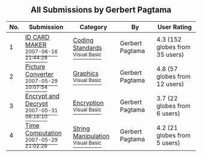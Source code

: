 ﻿<div align="center">

## All Submissions by Gerbert Pagtama

</div>

No.  | Submission | Category | By   | User Rating
---- | ---------- | -------- | ---- | -----------
1 | [ID CARD MAKER<br /><sup>2007-06-16 21:44:28</sup>](https://github.com/Planet-Source-Code/gerbert-pagtama-id-card-maker__1-68721) | [Coding Standards<br /><sup>Visual Basic</sup>](../ByCategory/coding-standards__1-43.md) | Gerbert Pagtama | 4.3 (152 globes from 35 users)
2 | [Picture Converter<br /><sup>2007-05-29 10:07:54</sup>](https://github.com/Planet-Source-Code/gerbert-pagtama-picture-converter__1-68707) | [Graphics<br /><sup>Visual Basic</sup>](../ByCategory/graphics__1-46.md) | Gerbert Pagtama | 4.8 (57 globes from 12 users)
3 | [Encrypt and Decrypt<br /><sup>2007-05-31 06:16:10</sup>](https://github.com/Planet-Source-Code/gerbert-pagtama-encrypt-and-decrypt__1-68717) | [Encryption<br /><sup>Visual Basic</sup>](../ByCategory/encryption__1-48.md) | Gerbert Pagtama | 3.7 (22 globes from 6 users)
4 | [Time Computation<br /><sup>2007-05-29 21:02:26</sup>](https://github.com/Planet-Source-Code/gerbert-pagtama-time-computation__1-68700) | [String Manipulation<br /><sup>Visual Basic</sup>](../ByCategory/string-manipulation__1-5.md) | Gerbert Pagtama | 4.2 (21 globes from 5 users)
